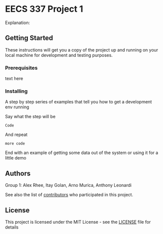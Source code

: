 # EECS 337 Project 1

Explanation:

## Getting Started

These instructions will get you a copy of the project up and running on your local machine for development and testing purposes.

### Prerequisites

text here

### Installing

A step by step series of examples that tell you how to get a development env running

Say what the step will be

```
Code
```
And repeat
```
more code
```
End with an example of getting some data out of the system or using it for a little demo

## Authors
Group 1: Alex Rhee, Itay Golan, Arno Murica, Anthony Leonardi

See also the list of [contributors](https://github.com/alexr17/nlp-golden-globes/graphs/contributors) who participated in this project.

## License

This project is licensed under the MIT License - see the [LICENSE](LICENSE) file for details
